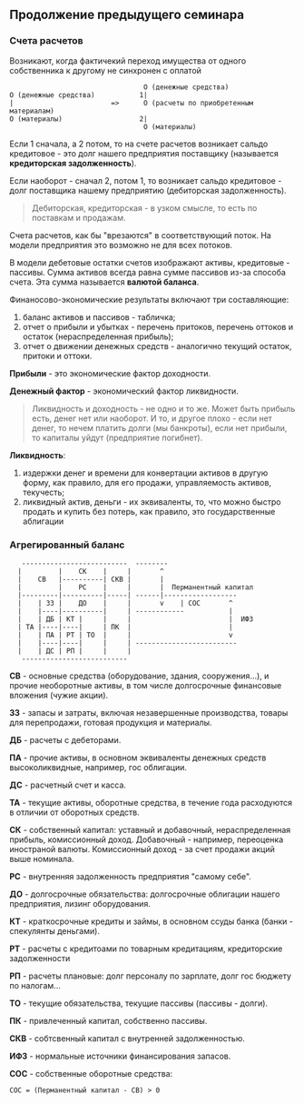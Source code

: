 ## Продолжение предыдущего семинара

### Счета расчетов

Возникают, когда фактичекий переход имущества от одного собственника к другому не синхронен с оплатой

                                     O (денежные средства)
    O (денежные средства)           1|
    |                        =>      O (расчеты по приобретенным материалам)
    O (материалы)                   2|
                                     O (материалы)

Если 1 сначала, а 2 потом, то на счете расчетов возникает сальдо кредитовое - это долг нашего предприятия поставщику (называется **кредиторская задолженность**). 

Если наоборот - сначал 2, потом 1, то возникает сальдо кредитовое - долг поставщика нашему предприятию (дебиторская задолженность). 

> Дебиторская, кредиторская - в узком смысле, то есть по поставкам и продажам.

Счета расчетов, как бы "врезаются" в соответствующий поток. На модели предприятия это возможно не для всех потоков.

В модели дебетовые остатки счетов изображают активы, кредитовые - пассивы. Сумма активов всегда равна сумме пассивов из-за способа счета. Эта сумма называется **валютой баланса**.

Финаносово-экономические результаты включают три составляющие:
1) баланс активов и пассивов - табличка;
2) отчет о прибыли и убытках - перечень притоков, перечень оттоков и остаток (нераспределенная прибыль);
3) отчет о движении денежных средств - аналогично текущий остаток, притоки и оттоки.

**Прибыли** - это экономические фактор доходности.

**Денежный фактор** - экономический фактор ликвидности.

> Ликвидность и доходность - не одно и то же. Может быть прибыль есть, денег нет или наоборот.
> И то, и другое плохо - если нет денег, то нечем платить долги (мы банкроты), если нет прибыли, то капиталы уйдут (предприятие погибнет).
    
**Ликвидность**:
1) издержки денег и времени для конвертации активов в другую форму, как правило, для его продажи, управляемость активов, текучесть;
2) ликвидный актив, деньги - их эквиваленты, то, что можно быстро продать и купить без потерь, как правило, это государственные аблигации


### Агрегированный баланс
  
       --------------------------  --------
      |         |    СК    |     |       ^
      |    СВ   |----------| СКВ |       |
      |         |    РС    |     |       |  Перманентный капитал
      |---------|----------|-----| ------|------------------
      |    | ЗЗ |    ДО    |     |       v    | СОС       ^
      |    |----|----------|     | ------------           |
      |    | ДБ | КТ |     |     |                        |  ИФЗ
      | ТА |----|----|     | ПК  |                        |
      |    | ПА | РТ | ТО  |     |                        v
      |    |----|----|     |     | -------------------------
      |    | ДС | РП |     |     |
       --------------------------
       
**СВ** - основные средства (оборудование, здания, сооружения...), и прочие необоротные активы, в том числе долгосрочные финансовые вложения (чужие акции).

**ЗЗ** - запасы и затраты, включая незавершенные производства, товары для перепродажи, готовая продукция и материалы.

**ДБ** - расчеты с дебеторами.

**ПА** - прочие активы, в основном эквиваленты денежных средств высоколиквидные, например, гос облигации.

**ДС** - расчетный счет и касса.

**ТА** - текущие активы, оборотные средства, в течение года расходуются в отличии от оборотных средств.

**СК** - собственный капитал: уставный и добавочный, нераспределенная прибыль, комиссионный доход. Добавочный - например, переоценка иностраной валюты. Комиссионный доход - за счет продажи акций выше номинала.

**РС** - внутренняя задолженность предприятия "самому себе".

**ДО** - долгосрочные обязательства: долгосрочные облигации нашего предприятия, лизинг оборудования.

**КТ** - краткосрочные кредиты и займы, в основном ссуды банка (банки - спекулянты деньгами).

**РТ** - расчеты с кредитоами по товарным кредитациям, кредиторские задолженности

**РП** - расчеты плановые: долг персоналу по зарплате, долг гос бюджету по налогам...

**ТО** - текущие обязательства, текущие пассивы (пассивы - долги).

**ПК** - привлеченный капитал, собственно пассивы.

**СКВ** - собтсвенный капитал с внутренней задолженностью.

**ИФЗ** - нормальные источники финансирования запасов.

**СОС** - собственные оборотные средства: 
    
    СОС = (Перманентный капитал - СВ) > 0

